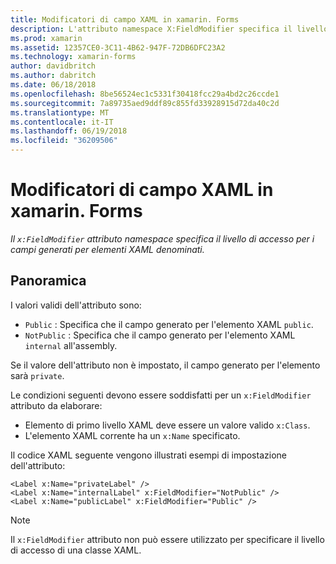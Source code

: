 ```yaml
---
title: Modificatori di campo XAML in xamarin. Forms
description: L'attributo namespace X:FieldModifier specifica il livello di accesso per i campi generati per elementi XAML denominati.
ms.prod: xamarin
ms.assetid: 12357CE0-3C11-4B62-947F-72DB6DFC23A2
ms.technology: xamarin-forms
author: davidbritch
ms.author: dabritch
ms.date: 06/18/2018
ms.openlocfilehash: 8be56524ec1c5331f30418fcc29a4bd2c26ccde1
ms.sourcegitcommit: 7a89735aed9ddf89c855fd33928915d72da40c2d
ms.translationtype: MT
ms.contentlocale: it-IT
ms.lasthandoff: 06/19/2018
ms.locfileid: "36209506"
---
```

# <a name="xaml-field-modifiers-in-xamarinforms"></a>Modificatori di campo XAML in xamarin. Forms

_Il `x:FieldModifier` attributo namespace specifica il livello di accesso per i campi generati per elementi XAML denominati._

## <a name="overview"></a>Panoramica

I valori validi dell'attributo sono:

- `Public` : Specifica che il campo generato per l'elemento XAML `public`.
- `NotPublic` : Specifica che il campo generato per l'elemento XAML `internal` all'assembly.

Se il valore dell'attributo non è impostato, il campo generato per l'elemento sarà `private`.

Le condizioni seguenti devono essere soddisfatti per un `x:FieldModifier` attributo da elaborare:

- Elemento di primo livello XAML deve essere un valore valido `x:Class`.
- L'elemento XAML corrente ha un `x:Name` specificato.

Il codice XAML seguente vengono illustrati esempi di impostazione dell'attributo:

```xaml
<Label x:Name="privateLabel" />
<Label x:Name="internalLabel" x:FieldModifier="NotPublic" />
<Label x:Name="publicLabel" x:FieldModifier="Public" />
```

> [!NOTE]
> Il `x:FieldModifier` attributo non può essere utilizzato per specificare il livello di accesso di una classe XAML.
